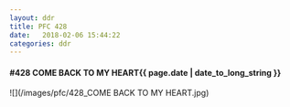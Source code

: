```yaml
---
layout: ddr
title: PFC 428
date:   2018-02-06 15:44:22
categories: ddr
---
```


#### **#428** COME BACK TO MY HEART<span class="pull-right">{{ page.date | date_to_long_string }}</span>
![](/images/pfc/428_COME BACK TO MY HEART.jpg)

